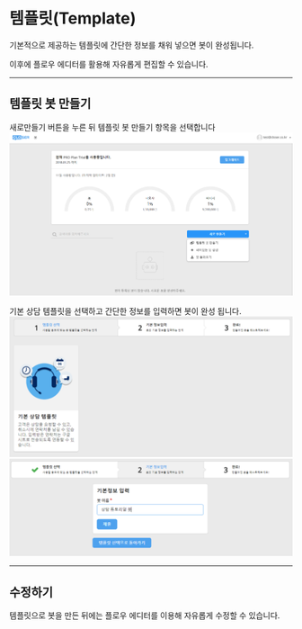 # 템플릿\(Template\)

기본적으로 제공하는 템플릿에 간단한 정보를 채워 넣으면 봇이 완성됩니다.

이후에 플로우 에디터를 활용해 자유롭게 편집할 수 있습니다.

---

## 템플릿 봇 만들기

새로만들기 버튼을 누른 뒤 템플릿 봇 만들기 항목을 선택합니다![](/assets/builder_create_template_bot.png)

기본 상담 템플릿을 선택하고 간단한 정보를 입력하면 봇이 완성 됩니다.![](/assets/builder_template_basic_cs.png)![](/assets/builder_creating_tutorial_Bot.png)

---

## 수정하기

템플릿으로 봇을 만든 뒤에는 플로우 에디터를 이용해 자유롭게 수정할 수 있습니다.

